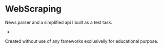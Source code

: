 # WebScraping
News parser and a simplified api I built as a test task.

-

Created without use of any fameworks exclusivelly for educational purpose.
